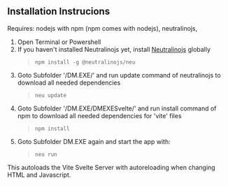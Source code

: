 ## Installation Instrucions

Requires: nodejs with npm (npm comes with nodejs), neutralinojs,

1. Open Terminal or Powershell
2. If you haven't installed Neutralinojs yet, install [Neutralinojs](https://neutralino.js.org/docs/getting-started/your-first-neutralinojs-app) globally
    > ```
    > npm install -g @neutralinojs/neu
    > ```
3. Goto Subfolder '/DM.EXE/' and run update command of neutralinojs to download all needed dependencies
    > ```
    > neu update
    > ```
4. Goto Subfolder '/DM.EXE/DMEXESvelte/' and run install command of npm to download all needed dependencies for 'vite' files
    > ```
    > npm install
    > ```
5. Goto Subfolder DM.EXE again and start the app with:
    > ```
    > neu run
    > ```

This autoloads the Vite Svelte Server with autoreloading when changing HTML and Javascript.